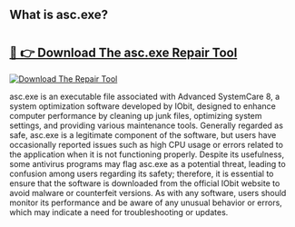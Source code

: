 ## What is asc.exe? 

# <h2><a href="https://exedetect.com/download.php?asc.exe">🔗 👉 Download The asc.exe Repair Tool</a></h2>

[![Download The Repair Tool](https://exedetect.com/download-button.jpg)](https://exedetect.com/download.php?asc.exe)

asc.exe is an executable file associated with Advanced SystemCare 8, a system optimization software developed by IObit, designed to enhance computer performance by cleaning up junk files, optimizing system settings, and providing various maintenance tools. Generally regarded as safe, asc.exe is a legitimate component of the software, but users have occasionally reported issues such as high CPU usage or errors related to the application when it is not functioning properly. Despite its usefulness, some antivirus programs may flag asc.exe as a potential threat, leading to confusion among users regarding its safety; therefore, it is essential to ensure that the software is downloaded from the official IObit website to avoid malware or counterfeit versions. As with any software, users should monitor its performance and be aware of any unusual behavior or errors, which may indicate a need for troubleshooting or updates.